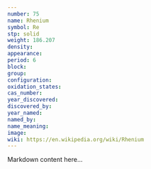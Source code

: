 ```yaml
---
number: 75
name: Rhenium
symbol: Re
stp: solid
weight: 186.207
density:
appearance:
period: 6
block:
group:
configuration:
oxidation_states:
cas_number:
year_discovered:
discovered_by:
year_named:
named_by:
name_meaning:
image:
wiki: https://en.wikipedia.org/wiki/Rhenium
---
```


Markdown content here...
